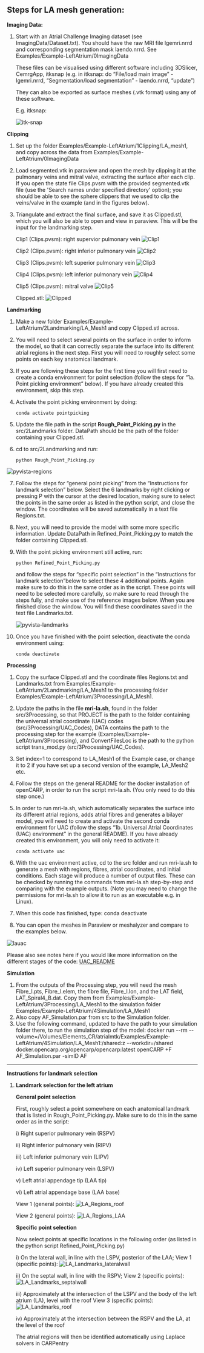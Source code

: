 ## Steps for LA mesh generation:

**Imaging Data:**

1. Start with an Atrial Challenge Imaging dataset (see ImagingData/Dataset.txt). You should have the raw MRI file lgemri.nrrd and corresponding segmentation mask laendo.nrrd. See Examples/Example-LeftAtrium/0ImagingData
    
    These files can be visualised using different software including 3DSlicer, CemrgApp, itksnap (e.g. in itksnap: do “File/load main image” - lgemri.nrrd, “Segmentation/load segmentation” - laendo.nrrd, “update”)
    
    They can also be exported as surface meshes (.vtk format) using any of these software. 
    
    E.g. itksnap:

   ![itk-snap](https://github.com/pcmlab/atrialmtk/blob/main/images/itk-snap-LA.png?raw=true)

    

**Clipping**

1. Set up the folder Examples/Example-LeftAtrium/1Clipping/LA_mesh1, and copy across the data from Examples/Example-LeftAtrium/0ImagingData
2. Load segmented.vtk in paraview and open the mesh by clipping it at the pulmonary veins and mitral valve, extracting the surface after each clip. If you open the state file Clips.pvsm with the provided segmented.vtk file (use the 'Search names under specified directory' option); you should be able to see the sphere clippers that we used to clip the veins/valve in the example (and in the figures below). 
3. Triangulate and extract the final surface, and save it as Clipped.stl, which you will also be able to open and view in paraview. This will be the input for the landmarking step.
        
    Clip1 (Clips.pvsm): right supervior pulmonary vein
   ![Clip1](https://github.com/pcmlab/atrialmtk/blob/main/images/rspv.png?raw=true)
        
    Clip2 (Clips.pvsm): right inferior pulmonary vein
    ![Clip2](https://github.com/pcmlab/atrialmtk/blob/main/images/ripv.png?raw=true)
       
    Clip3 (Clips.pvsm): left superior pulmonary vein
    ![Clip3](https://github.com/pcmlab/atrialmtk/blob/main/images/lspv.png?raw=true)
      
    Clip4 (Clips.pvsm): left inferior pulmonary vein
    ![Clip4](https://github.com/pcmlab/atrialmtk/blob/main/images/lipv.png?raw=true)
       
    Clip5 (Clips.pvsm): mitral valve
    ![Clip5](https://github.com/pcmlab/atrialmtk/blob/main/images/mv.png?raw=true)

   
    Clipped.stl:
    ![Clipped](https://github.com/pcmlab/atrialmtk/blob/main/images/clipped.png?raw=true)

    
**Landmarking**

1. Make a new folder Examples/Example-LeftAtrium/2Landmarking/LA_Mesh1 and copy Clipped.stl across.
2. You will need to select several points on the surface in order to inform the model, so that it can correctly separate the surface into its different atrial regions in the next step. First you will need to roughly select some points on each key anatomical landmark.
3. If you are following these steps for the first time you will first need to create a conda environment for point selection (follow the steps for “1a. Point picking environment” below). If you have already created this environment, skip this step.
4. Activate the point picking environment by doing:

    ```
    conda activate pointpicking
    ```
    
5. Update the file path in the script **Rough_Point_Picking.py** in the src/2Landmarks folder. DataPath should be the path of the folder containing your Clipped.stl.
6. cd to src/2Landmarking and run:

    ```
    python Rough_Point_Picking.py
    ```
![pyvista-regions](https://github.com/pcmlab/atrialmtk/blob/main/images/la-regions-pyvista.png?raw=true)    
    
7. Follow the steps for “general point picking” from the “Instructions for landmark selection” below. Select the 6 landmarks by right clicking or pressing P with the cursor at the desired location,  making sure to select the points in the same order as listed in the python script, and close the window. The coordinates will be saved automatically in a text file Regions.txt.
8. Next, you will need to provide the model with some more specific information. Update DataPath in Refined_Point_Picking.py to match the folder containing Clipped.stl.
9. With the point picking environment still active, run:
    
    ```
    python Refined_Point_Picking.py
    ```
    and follow the steps for “specific point selection” in the “Instructions for landmark selection”below to select these 4 additional points. Again make sure to do this in the same order as in the script. These points will need to be selected more carefully, so make sure to read through the steps fully, and make use of the reference images below. When you are finished close the window. You will find these coordinates saved in the text file Landmarks.txt.
   
   ![pyvista-landmarks](https://github.com/pcmlab/atrialmtk/blob/main/images/la-landmarks-pyvista.png?raw=true)       
  
11. Once you have finished with the point selection, deactivate the conda environment using:

    ```
    conda deactivate
    ```
    
    
    

**Processing**

1. Copy the surface Clipped.stl and the coordinate files Regions.txt and Landmarks.txt from Examples/Example-LeftAtrium/2Landmarking/LA_Mesh1 to the processing folder Examples/Example-LeftAtrium/3Processing/LA_Mesh1.
2. Update the paths in the file **mri-la.sh**, found in the folder src/3Processing, so that PROJECT is the path to the folder containing the universal atrial coordinate (UAC) codes (src/3Processing/UAC_Codes), DATA contains the path to the processing step for the example (Examples/Example-LeftAtrium/3Processing), and ConvertFilesLoc is the path to the python script trans_mod.py (src/3Processing/UAC_Codes).
3. Set index=1 to correspond to LA_Mesh1 of the Example case, or change it to 2 if you have set up a second version of the example, LA_Mesh2 etc.
4. Follow the steps on the general README for the docker installation of openCARP, in order to run the script mri-la.sh. (You only need to do this step once.)
5. In order to run mri-la.sh, which automatically separates the surface into its different atrial regions, adds atrial fibres and generates a bilayer model, you will need to create and activate the second conda environment for UAC (follow the steps “1b. Universal Atrial Coordinates (UAC) environment” in the general README). If you have already created this environment, you will only need to activate it:

    ```
    conda activate uac
    ```
    
    
    
7. With the uac environment active, cd to the src folder and run mri-la.sh to generate a mesh with regions, fibres, atrial coordinates, and initial conditions. Each stage will produce a number of output files. These can be checked by running the commands from mri-la.sh step-by-step and comparing with the example outputs. (Note you may need to change the permissions for mri-la.sh to allow it to run as an executable e.g. in Linux).
8. When this code has finished, type: conda deactivate
9. You can open the meshes in Paraview or meshalyzer and compare to the examples below. 

 ![lauac](https://github.com/pcmlab/atrialmtk/blob/main/images/lauac.png?raw=true) 

Please also see notes here if you would like more information on the different stages of the code: 
[UAC_README](/src/3Processing/README.md)


**Simulation**

1. From the outputs of the Processing step, you will need the mesh Fibre_l.pts, Fibre_l.elem, the fibre file, Fibre_l.lon, and the LAT field, LAT_Spiral4_B.dat. Copy them from Examples/Example-LeftAtrium/3Processing/LA_Mesh1 to the simulation folder Examples/Example-LeftAtrium/4Simulation/LA_Mesh1
2. Also copy AF_Simulation.par from src to the Simulation folder.
3. Use the following command, updated to have the path to your simulation folder there, to run the simulation step of the model:
docker run --rm --volume=/Volumes/Elements_CR/atrialmtk/Examples/Example-LeftAtrium/4Simulation/LA_Mesh1:/shared:z --workdir=/shared docker.opencarp.org/opencarp/opencarp:latest openCARP +F AF_Simulation.par -simID AF

 
---

**********************************************************************Instructions for landmark selection**********************************************************************

1. **********************************Landmark selection for the left atrium**********************************
    
    **General point selection**
    
    First, roughly select a point somewhere on each anatomical landmark that is listed in Rough_Point_Picking.py. Make sure to do this in the same order as in the script:
    
    i) Right superior pulmonary vein (RSPV)
    
    ii) Right inferior pulmonary vein (RIPV)
    
    iii) Left inferior pulmonary vein (LIPV)
    
    iv) Left superior pulmonary vein (LSPV)
    
    v) Left atrial appendage tip (LAA tip)
    
    vi) Left atrial appendage base (LAA base)
    
    View 1 (general points):
    ![LA_Regions_roof](https://github.com/pcmlab/atrialmtk/blob/main/images/LA_Regions_roof.png?raw=true) 
    
    View 2 (general points):
    ![LA_Regions_LAA](https://github.com/pcmlab/atrialmtk/blob/main/images/LA_Regions_LAA.png?raw=true) 
    
    **Specific point selection**
    
    Now select points at specific locations in the following order (as listed in the python script Refined_Point_Picking.py) 
    
    i) On the lateral wall, in line with the LSPV, posterior of the LAA; 
  View 1 (specific points):
   ![LA_Landmarks_lateralwall](https://github.com/pcmlab/atrialmtk/blob/main/images/LA_Landmarks_lateralwall.png?raw=true) 

   
    ii) On the septal wall, in line with the RSPV;
   View 2 (specific points):
   ![LA_Landmarks_septalwall](https://github.com/pcmlab/atrialmtk/blob/main/images/LA_Landmarks_septalwall.png?raw=true) 
   
   iii) Approximately at the intersection of the LSPV and the body of the left atrium (LA), level with the roof
   View 3 (specific points):
   ![LA_Landmarks_roof](https://github.com/pcmlab/atrialmtk/blob/main/images/LA_Landmarks_roof.png?raw=true) 
    
    iv) Approximately at the intersection between the RSPV and the LA, at the level of the roof

    
    The atrial regions will then be identified automatically using Laplace solvers in CARPentry

